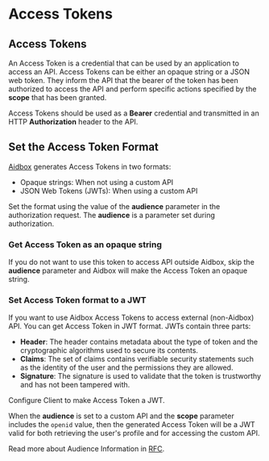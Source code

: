 # Access Tokens

## Access Tokens

An Access Token is a credential that can be used by an application to access an API. Access Tokens can be either an opaque string or a JSON web token. They inform the API that the bearer of the token has been authorized to access the API and perform specific actions specified by the **scope** that has been granted.

Access Tokens should be used as a **Bearer** credential and transmitted in an HTTP **Authorization** header to the API.

## Set the Access Token Format

[Aidbox](https://www.health-samurai.io/aidbox) generates Access Tokens in two formats:

* Opaque strings: When not using a custom API
* JSON Web Tokens \(JWTs\): When using a custom API

Set the format using the value of the **audience** parameter in the authorization request. The **audience** is a parameter set during authorization. 

### Get Access Token as an opaque string

If you do not want to use this token to access API outside Aidbox, skip the **audience** parameter  and Aidbox will make the Access Token an opaque string.

### Set Access Token format to a JWT

If you want to use Aidbox Access Tokens to access external \(non-Aidbox\) API. You can get Access Token in JWT format. JWTs contain three parts:

* **Header**: The header contains metadata about the type of token and the cryptographic algorithms used to secure its contents.
* **Claims**: The set of claims contains verifiable security statements such as the identity of the user and the permissions they are allowed.
* **Signature**: The signature is used to validate that the token is trustworthy and has not been tampered with.

Configure Client to make Access Token a JWT.

When the **audience** is set to a custom API and the **scope** parameter includes the `openid` value, then the generated Access Token will be a JWT valid for both retrieving the user's profile and for accessing the custom API.

Read more about Audience Information in [RFC](https://tools.ietf.org/id/draft-tschofenig-oauth-audience-00.html).

